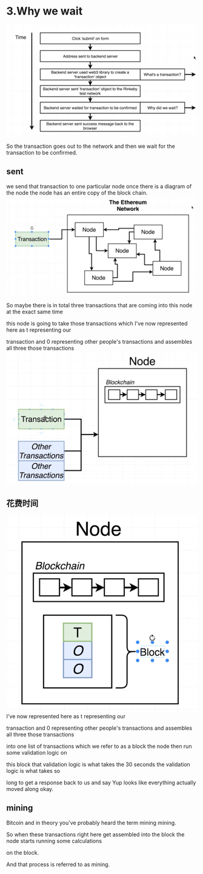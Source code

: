 # 3.Why we wait
![logo](../image/section1/4.png ':size=600')

So the transaction goes out to the network and then we wait for the transaction to be confirmed.

## sent 
 we send that transaction to one particular node once there is a diagram
 of the node the node has an entire copy of the block chain.
![logo](../image/section1/6.png ':size=600')

So maybe there is in total three transactions that are coming into this node at the exact same time

this node is going to take those transactions which I've now represented here as t representing our

transaction and 0 representing other people's transactions and assembles all three those transactions
![logo](../image/section1/7.png ':size=600')

## 花费时间
![logo](../image/section1/8.png ':size=600')
I've now represented here as t representing our

transaction and 0 representing other people's transactions and assembles all three those transactions

into one list of transactions which we refer to as a block the node then run some validation logic on

this block that validation logic is what takes the 30 seconds the validation logic is what takes so

long to get a response back to us and say Yup looks like everything actually moved along okay.

## mining
Bitcoin and in theory you've probably heard the term mining mining.

So when these transactions right here get assembled into the block the node starts running some calculations

on the block.

And that process is referred to as mining.

